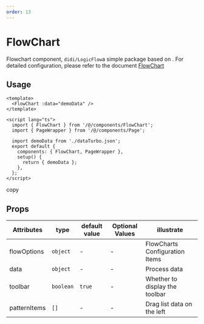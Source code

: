 ```yaml
---
order: 13
---
```


# FlowChart

Flowchart component, `didi/LogicFlow`a simple package based on . For detailed configuration, please refer to the document [FlowChart](http://logic-flow.org/guide/start.html)

## Usage

```
<template>
  <FlowChart :data="demoData" />
</template>

<script lang="ts">
  import { FlowChart } from '/@/components/FlowChart';
  import { PageWrapper } from '/@/components/Page';

  import demoData from './dataTurbo.json';
  export default {
    components: { FlowChart, PageWrapper },
    setup() {
      return { demoData };
    },
  };
</script>
```

copy

## Props

| Attributes   | type      | default value | Optional Values | illustrate                     |
| ------------ | --------- | ------------- | --------------- | ------------------------------ |
| flowOptions  | `object`  | \-            | \-              | FlowCharts Configuration Items |
| data         | `object`  | \-            | \-              | Process data                   |
| toolbar      | `boolean` | `true`        | \-              | Whether to display the toolbar |
| patternItems | `[]`      | \-            | \-              | Drag list data on the left     |

